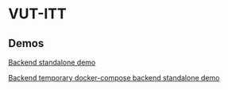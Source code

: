# VUT-ITT

## Demos

[Backend standalone demo](backend/StandAloneDemo.md)

[Backend temporary docker-compose backend standalone demo](backend/StandAloneDemoDC.md)